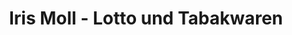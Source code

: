---
title: "Iris Moll - Lotto und Tabakwaren"
url: /neuss/iris-moll-lotto-und-tabakwaren/
shop: Kiosk
---